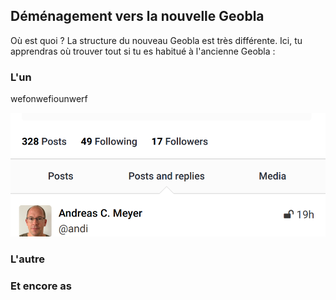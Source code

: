 ## Déménagement vers la nouvelle Geobla

Où est quoi ? La structure du nouveau Geobla est très différente. Ici, tu apprendras où trouver tout si tu es habitué à l'ancienne Geobla :

### L'un

wefonwefiounwerf

![l'un](../assets/screen1.png)

### L'autre


### Et encore as
